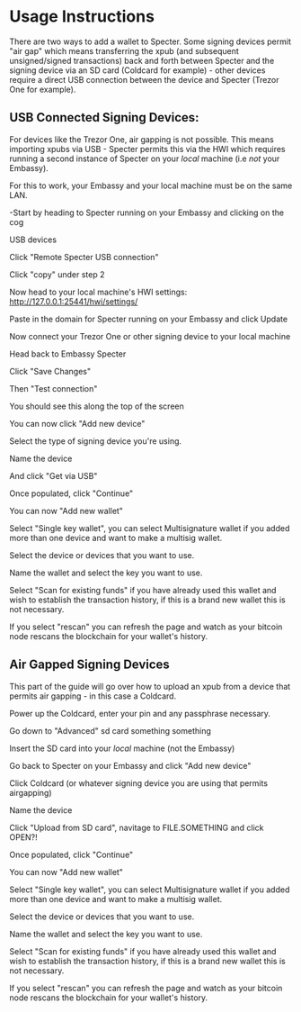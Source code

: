 # Usage Instructions

There are two ways to add a wallet to Specter. Some signing devices permit "air gap" which means transferring the xpub (and subsequent unsigned/signed transactions) back and forth between Specter and the signing device via an SD card (Coldcard for example) - other devices require a direct USB connection between the device and Specter (Trezor One for example).

## USB Connected Signing Devices:

For devices like the Trezor One, air gapping is not possible. This means importing xpubs via USB - Specter permits this via the HWI which requires running a second instance of Specter on your *local* machine (i.e *not* your Embassy).

For this to work, your Embassy and your local machine must be on the same LAN.

-Start by heading to Specter running on your Embassy and clicking on the cog

USB devices

Click "Remote Specter USB connection"

Click "copy" under step 2

Now head to your local machine's HWI settings: http://127.0.0.1:25441/hwi/settings/

Paste in the domain for Specter running on your Embassy and click Update

Now connect your Trezor One or other signing device to your local machine

Head back to Embassy Specter

Click "Save Changes"

Then "Test connection"

You should see this along the top of the screen

You can now click "Add new device"

Select the type of signing device you're using.

Name the device

And click "Get via USB"

Once populated, click "Continue"

You can now "Add new wallet"

Select "Single key wallet", you can select Multisignature wallet if you added more than one device and want to make a multisig wallet.

Select the device or devices that you want to use.

Name the wallet and select the key you want to use.

Select "Scan for existing funds" if you have already used this wallet and wish to establish the transaction history, if this is a brand new wallet this is not necessary.

If you select "rescan" you can refresh the page and watch as your bitcoin node rescans the blockchain for your wallet's history.

## Air Gapped Signing Devices

This part of the guide will go over how to upload an xpub from a device that permits air gapping - in this case a Coldcard.

Power up the Coldcard, enter your pin and any passphrase necessary.

Go down to "Advanced" sd card something something

Insert the SD card into your *local* machine (not the Embassy)

Go back to Specter on your Embassy and click "Add new device"

Click Coldcard (or whatever signing device you are using that permits airgapping)

Name the device

Click "Upload from SD card", navitage to FILE.SOMETHING and click OPEN?!

Once populated, click "Continue"

You can now "Add new wallet"

Select "Single key wallet", you can select Multisignature wallet if you added more than one device and want to make a multisig wallet.

Select the device or devices that you want to use.

Name the wallet and select the key you want to use.

Select "Scan for existing funds" if you have already used this wallet and wish to establish the transaction history, if this is a brand new wallet this is not necessary.

If you select "rescan" you can refresh the page and watch as your bitcoin node rescans the blockchain for your wallet's history.
